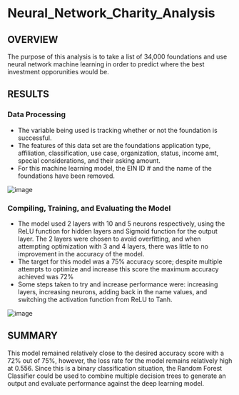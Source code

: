 # Neural_Network_Charity_Analysis

## OVERVIEW

The purpose of this analysis is to take a list of 34,000 foundations and use neural network machine learning in order to predict where the best investment opporunities would be.


## RESULTS

### Data Processing
- The variable being used is tracking whether or not the foundation is successful.
- The features of this data set are the foundations application type, affiliation, classification, use case, organization, status, income amt, special considerations, and their asking amount.
- For this machine learning model, the EIN ID # and the name of the foundations have been removed.</br>

![image](https://user-images.githubusercontent.com/102704559/185723326-50d8e3d2-b90e-42ad-9abd-048523f55d29.png)


### Compiling, Training, and Evaluating the Model

- The model used 2 layers with 10 and 5 neurons respectively, using the ReLU function for hidden layers and Sigmoid function for the output layer. The 2 layers were chosen to avoid overfitting, and when attempting optimization with 3 and 4 layers, there was little to no improvement in the accuracy of the model.
- The target for this model was a 75% accuracy score; despite multiple attempts to optimize and increase this score the maximum accuracy achieved was 72%
- Some steps taken to try and increase performance were: increasing layers, increasing neurons, adding back in the name values, and switching the activation function from ReLU to Tanh.</br>

![image](https://user-images.githubusercontent.com/102704559/185723451-3ebedf46-284b-4330-bb91-e94b8e0aebc2.png)

## SUMMARY

This model remained relatively close to the desired accuracy score with a 72% out of 75%, however, the loss rate for the model remains relatively high at 0.556. Since this is a binary classification situation, the Random Forest Classifier could be used to combine multiple decision trees to generate an output and evaluate performance against the deep learning model.
